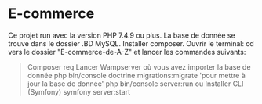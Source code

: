 # E-commerce
Ce projet run avec la version PHP 7.4.9 ou plus.
La base de donnée se trouve dans le dossier .BD MySQL.
Installer composer.
Ouvrir le terminal: cd vers le dossier "E-commerce-de-A-Z" et lancer les commandes suivants:
>Composer req
>Lancer Wampserver où vous avez importer la base de donnée
>php bin/console doctrine:migrations:migrate 'pour mettre à jour la base de donnée'
>php bin/console server:run
ou Installer CLI (Symfony)
>symfony server:start
